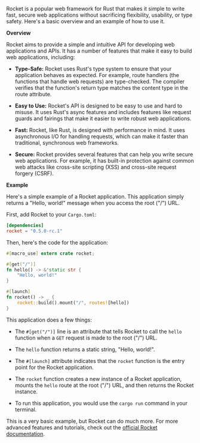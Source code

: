 Rocket is a popular web framework for Rust that makes it simple to write fast, secure web applications without sacrificing flexibility, usability, or type safety. Here's a basic overview and an example of how to use it.

**Overview**

Rocket aims to provide a simple and intuitive API for developing web applications and APIs. It has a number of features that make it easy to build web applications, including:

- **Type-Safe:** Rocket uses Rust's type system to ensure that your application behaves as expected. For example, route handlers (the functions that handle web requests) are type-checked. The compiler verifies that the function's return type matches the content type in the route attribute.

- **Easy to Use:** Rocket's API is designed to be easy to use and hard to misuse. It uses Rust's async features and includes features like request guards and fairings that make it easier to write robust web applications.

- **Fast:** Rocket, like Rust, is designed with performance in mind. It uses asynchronous I/O for handling requests, which can make it faster than traditional, synchronous web frameworks.

- **Secure:** Rocket provides several features that can help you write secure web applications. For example, it has built-in protection against common web attacks like cross-site scripting (XSS) and cross-site request forgery (CSRF).

**Example**

Here's a simple example of a Rocket application. This application simply returns a "Hello, world!" message when you access the root ("/") URL.

First, add Rocket to your `Cargo.toml`:

```toml
[dependencies]
rocket = "0.5.0-rc.1"
```

Then, here's the code for the application:

```rust
#[macro_use] extern crate rocket;

#[get("/")]
fn hello() -> &'static str {
    "Hello, world!"
}

#[launch]
fn rocket() -> _ {
    rocket::build().mount("/", routes![hello])
}
```

This application does a few things:

- The `#[get("/")]` line is an attribute that tells Rocket to call the `hello` function when a `GET` request is made to the root ("/") URL.

- The `hello` function returns a static string, "Hello, world!".

- The `#[launch]` attribute indicates that the `rocket` function is the entry point for the Rocket application.

- The `rocket` function creates a new instance of a Rocket application, mounts the `hello` route at the root ("/") URL, and then returns the Rocket instance.

- To run this application, you would use the `cargo run` command in your terminal.

This is a very basic example, but Rocket can do much more. For more advanced features and tutorials, check out the [official Rocket documentation](https://rocket.rs/v0.5-rc/guide/).